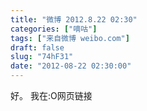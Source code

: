 ```yaml
---
title: "微博 2012.8.22 02:30"
categories: ["嘀咕"]
tags: ["来自微博 weibo.com"]
draft: false
slug: "74hF31"
date: "2012-08-22 02:30:00"
---
```


<p>好。 我在:O网页链接 ​​​​</p>
